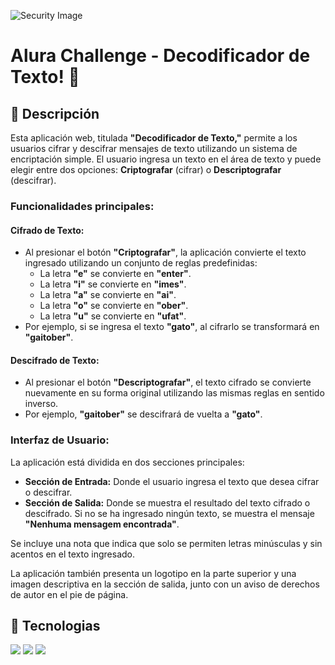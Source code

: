 
![Security Image](https://cdn.pixabay.com/photo/2016/02/15/23/40/security-1202344_1280.png)

<h1>Alura Challenge - Decodificador de Texto! 🚀</h1>

<h2>📝 Descripción</h2>

Esta aplicación web, titulada **"Decodificador de Texto,"** permite a los usuarios cifrar y descifrar mensajes de texto utilizando un sistema de encriptación simple. El usuario ingresa un texto en el área de texto y puede elegir entre dos opciones: **Criptografar** (cifrar) o **Descriptografar** (descifrar).

### Funcionalidades principales:

#### Cifrado de Texto:
- Al presionar el botón **"Criptografar"**, la aplicación convierte el texto ingresado utilizando un conjunto de reglas predefinidas:
  - La letra **"e"** se convierte en **"enter"**.
  - La letra **"i"** se convierte en **"imes"**.
  - La letra **"a"** se convierte en **"ai"**.
  - La letra **"o"** se convierte en **"ober"**.
  - La letra **"u"** se convierte en **"ufat"**.
- Por ejemplo, si se ingresa el texto **"gato"**, al cifrarlo se transformará en **"gaitober"**.

#### Descifrado de Texto:
- Al presionar el botón **"Descriptografar"**, el texto cifrado se convierte nuevamente en su forma original utilizando las mismas reglas en sentido inverso.
- Por ejemplo, **"gaitober"** se descifrará de vuelta a **"gato"**.

### Interfaz de Usuario:
La aplicación está dividida en dos secciones principales:

- **Sección de Entrada:** Donde el usuario ingresa el texto que desea cifrar o descifrar.
- **Sección de Salida:** Donde se muestra el resultado del texto cifrado o descifrado. Si no se ha ingresado ningún texto, se muestra el mensaje **"Nenhuma mensagem encontrada"**.

Se incluye una nota que indica que solo se permiten letras minúsculas y sin acentos en el texto ingresado.

La aplicación también presenta un logotipo en la parte superior y una imagen descriptiva en la sección de salida, junto con un aviso de derechos de autor en el pie de página.



## 🚀 Tecnologias
<div>
  <img src="https://img.shields.io/badge/HTML-239120?style=for-the-badge&logo=html5&logoColor=white">
  <img src="https://img.shields.io/badge/CSS-239120?&style=for-the-badge&logo=css3&logoColor=white">
  <img src="https://img.shields.io/badge/JavaScript-F7DF1E?style=for-the-badge&logo=javascript&logoColor=black">
</div>